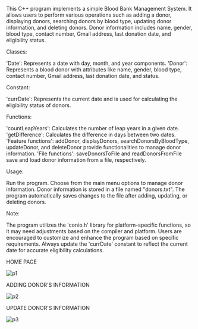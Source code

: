 This C++ program implements a simple Blood Bank Management System. It allows users to perform various operations such as adding a donor, displaying donors, searching donors by blood type, updating donor information, and deleting donors. Donor information includes name, gender, blood type, contact number, Gmail address, last donation date, and eligibility status.

Classes:

'Date': Represents a date with day, month, and year components. 'Donor': Represents a blood donor with attributes like name, gender, blood type, contact number, Gmail address, last donation date, and status.

Constant:

'currDate': Represents the current date and is used for calculating the eligibility status of donors.

Functions:

'countLeapYears': Calculates the number of leap years in a given date. 'getDifference': Calculates the difference in days between two dates. 'Feature functions': addDonor, displayDonors, searchDonorsByBloodType, updateDonor, and deleteDonor provide functionalities to manage donor information. 'File functions': saveDonorsToFile and readDonorsFromFile save and load donor information from a file, respectively.

Usage:

Run the program. Choose from the main menu options to manage donor information. Donor information is stored in a file named "donors.txt". The program automatically saves changes to the file after adding, updating, or deleting donors.

Note:

The program utilizes the 'conio.h' library for platform-specific functions, so it may need adjustments based on the compiler and platform. Users are encouraged to customize and enhance the program based on specific requirements. Always update the 'currDate' constant to reflect the current date for accurate eligibility calculations.

HOME PAGE 

![p1](https://github.com/user-attachments/assets/afc9ae11-ded5-4240-9bd9-83ed81bbc60d)


ADDING DONOR'S INFORMATION

![p2](https://github.com/user-attachments/assets/4705c3ef-e025-4952-83fa-803ecc492254)


UPDATE DONOR'S INFORMATION

![p3](https://github.com/user-attachments/assets/2557d962-935c-4884-b9ae-d9571c30e7a7)
